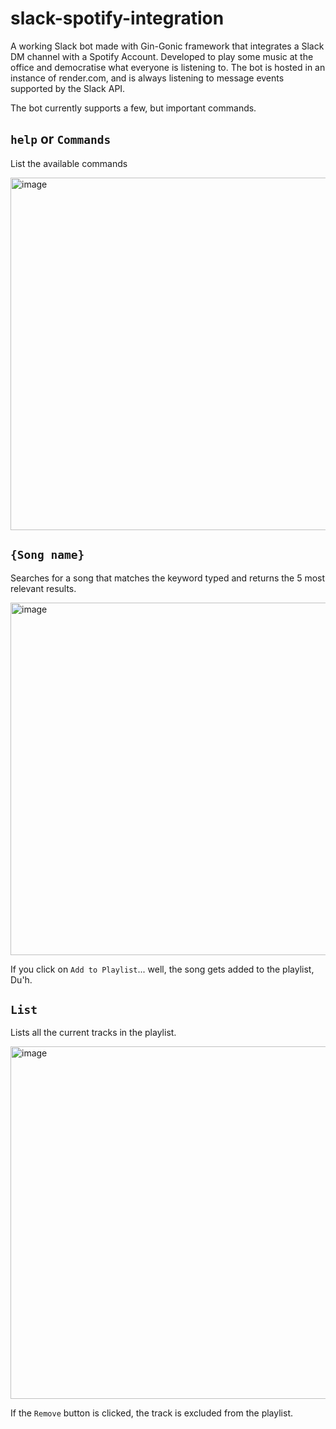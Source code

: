 # slack-spotify-integration
A working Slack bot made with Gin-Gonic framework that integrates a Slack DM channel with a Spotify Account.
Developed to play some music at the office and democratise what everyone is listening to.
The bot is hosted in an instance of render.com, and is always listening to message events supported by the Slack API.

The bot currently supports a few, but important commands.

## `help` or `Commands`

List the available commands

<img width="564" alt="image" src="https://user-images.githubusercontent.com/74359151/220633262-5598ca74-86a4-4bbe-b8d6-a6ceef86d95f.png">


## `{Song name}`
Searches for a song that matches the keyword typed and returns the 5 most relevant results.

<img width="564" alt="image" src="https://user-images.githubusercontent.com/74359151/220633617-bb6ed452-f075-4ba8-9b5f-c28840bb4cbf.png">

If you click on `Add to Playlist`... well, the song gets added to the playlist, Du'h.

## `List`
Lists all the current tracks in the playlist.

<img width="564" alt="image" src="https://user-images.githubusercontent.com/74359151/220634232-08e9bd0c-69fa-433e-92e1-d6aabd613d04.png">

If the `Remove` button is clicked, the track is excluded from the playlist.
